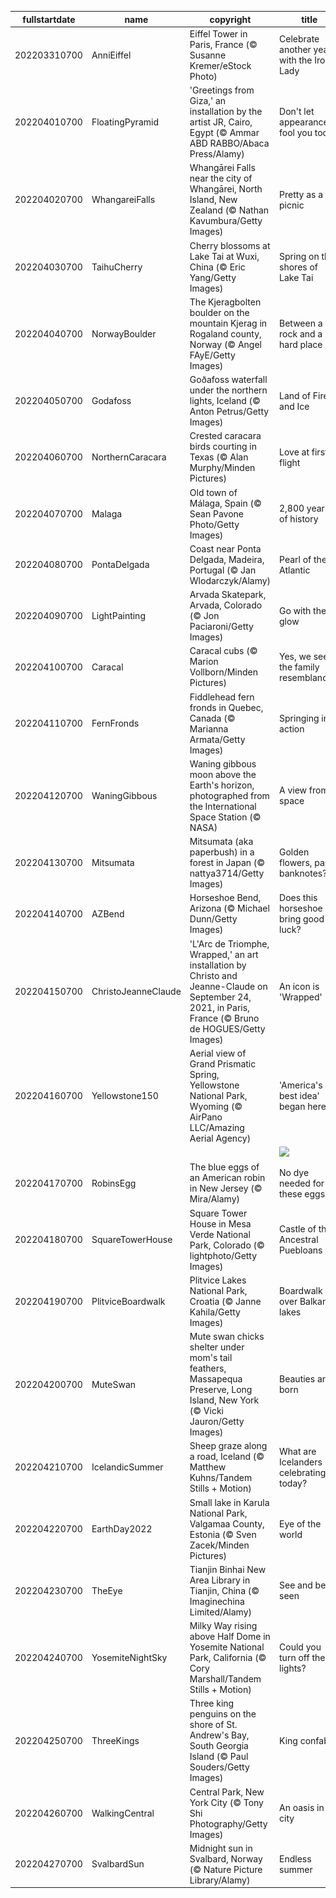 |fullstartdate|name|copyright|title|image|
|--|--|--|--|--|
202203310700|AnniEiffel|Eiffel Tower in Paris, France (© Susanne Kremer/eStock Photo)|Celebrate another year with the Iron Lady|![](/en-US/2022/04/202203310700AnniEiffel.jpg)|
202204010700|FloatingPyramid|'Greetings from Giza,' an installation by the artist JR, Cairo, Egypt (© Ammar ABD RABBO/Abaca Press/Alamy)|Don't let appearances fool you today|![](/en-US/2022/04/202204010700FloatingPyramid.jpg)|
202204020700|WhangareiFalls|Whangārei Falls near the city of Whangārei, North Island, New Zealand (© Nathan Kavumbura/Getty Images)|Pretty as a picnic|![](/en-US/2022/04/202204020700WhangareiFalls.jpg)|
202204030700|TaihuCherry|Cherry blossoms at Lake Tai at Wuxi, China (© Eric Yang/Getty Images)|Spring on the shores of Lake Tai|![](/en-US/2022/04/202204030700TaihuCherry.jpg)|
202204040700|NorwayBoulder|The Kjeragbolten boulder on the mountain Kjerag in Rogaland county, Norway (© Angel FAyE/Getty Images)|Between a rock and a hard place|![](/en-US/2022/04/202204040700NorwayBoulder.jpg)|
202204050700|Godafoss|Goðafoss waterfall under the northern lights, Iceland (© Anton Petrus/Getty Images)|Land of Fire and Ice|![](/en-US/2022/04/202204050700Godafoss.jpg)|
202204060700|NorthernCaracara|Crested caracara birds courting in Texas (© Alan Murphy/Minden Pictures)|Love at first flight|![](/en-US/2022/04/202204060700NorthernCaracara.jpg)|
202204070700|Malaga|Old town of Málaga, Spain (© Sean Pavone Photo/Getty Images)|2,800 years of history|![](/en-US/2022/04/202204070700Malaga.jpg)|
202204080700|PontaDelgada|Coast near Ponta Delgada, Madeira, Portugal (© Jan Wlodarczyk/Alamy)|Pearl of the Atlantic|![](/en-US/2022/04/202204080700PontaDelgada.jpg)|
202204090700|LightPainting|Arvada Skatepark, Arvada, Colorado (© Jon Paciaroni/Getty Images)|Go with the glow|![](/en-US/2022/04/202204090700LightPainting.jpg)|
202204100700|Caracal|Caracal cubs (© Marion Vollborn/Minden Pictures)|Yes, we see the family resemblance...|![](/en-US/2022/04/202204100700Caracal.jpg)|
202204110700|FernFronds|Fiddlehead fern fronds in Quebec, Canada (© Marianna Armata/Getty Images)|Springing into action|![](/en-US/2022/04/202204110700FernFronds.jpg)|
202204120700|WaningGibbous|Waning gibbous moon above the Earth's horizon, photographed from the International Space Station (© NASA)|A view from space|![](/en-US/2022/04/202204120700WaningGibbous.jpg)|
202204130700|Mitsumata|Mitsumata (aka paperbush) in a forest in Japan (© nattya3714/Getty Images)|Golden flowers, paper banknotes?|![](/en-US/2022/04/202204130700Mitsumata.jpg)|
202204140700|AZBend|Horseshoe Bend, Arizona (© Michael Dunn/Getty Images)|Does this horseshoe bring good luck?|![](/en-US/2022/04/202204140700AZBend.jpg)|
202204150700|ChristoJeanneClaude|'L'Arc de Triomphe, Wrapped,' an art installation by Christo and Jeanne-Claude on September 24, 2021, in Paris, France (© Bruno de HOGUES/Getty Images)|An icon is 'Wrapped'|![](/en-US/2022/04/202204150700ChristoJeanneClaude.jpg)|
202204160700|Yellowstone150|Aerial view of Grand Prismatic Spring, Yellowstone National Park, Wyoming (© AirPano LLC/Amazing Aerial Agency)|'America's best idea' began here|![](/en-US/2022/04/202204160700Yellowstone150.jpg)|
||||![](/en-US/2022/04/.jpg)|
202204170700|RobinsEgg|The blue eggs of an American robin in New Jersey (© Mira/Alamy)|No dye needed for these eggs|![](/en-US/2022/04/202204170700RobinsEgg.jpg)|
202204180700|SquareTowerHouse|Square Tower House in Mesa Verde National Park, Colorado (© lightphoto/Getty Images)|Castle of the Ancestral Puebloans|![](/en-US/2022/04/202204180700SquareTowerHouse.jpg)|
202204190700|PlitviceBoardwalk|Plitvice Lakes National Park, Croatia (© Janne Kahila/Getty Images)|Boardwalk over Balkan lakes|![](/en-US/2022/04/202204190700PlitviceBoardwalk.jpg)|
202204200700|MuteSwan|Mute swan chicks shelter under mom's tail feathers, Massapequa Preserve, Long Island, New York (© Vicki Jauron/Getty Images)|Beauties are born|![](/en-US/2022/04/202204200700MuteSwan.jpg)|
202204210700|IcelandicSummer|Sheep graze along a road, Iceland (© Matthew Kuhns/Tandem Stills + Motion)|What are Icelanders celebrating today?|![](/en-US/2022/04/202204210700IcelandicSummer.jpg)|
202204220700|EarthDay2022|Small lake in Karula National Park, Valgamaa County, Estonia (© Sven Zacek/Minden Pictures)|Eye of the world|![](/en-US/2022/04/202204220700EarthDay2022.jpg)|
202204230700|TheEye|Tianjin Binhai New Area Library in Tianjin, China (© Imaginechina Limited/Alamy)|See and be seen|![](/en-US/2022/04/202204230700TheEye.jpg)|
202204240700|YosemiteNightSky|Milky Way rising above Half Dome in Yosemite National Park, California (© Cory Marshall/Tandem Stills + Motion)|Could you turn off the lights?|![](/en-US/2022/04/202204240700YosemiteNightSky.jpg)|
202204250700|ThreeKings|Three king penguins on the shore of St. Andrew's Bay, South Georgia Island (© Paul Souders/Getty Images)|King confab|![](/en-US/2022/04/202204250700ThreeKings.jpg)|
202204260700|WalkingCentral|Central Park, New York City (© Tony Shi Photography/Getty Images)|An oasis in the city|![](/en-US/2022/04/202204260700WalkingCentral.jpg)|
202204270700|SvalbardSun|Midnight sun in Svalbard, Norway (© Nature Picture Library/Alamy)|Endless summer|![](/en-US/2022/04/202204270700SvalbardSun.jpg)|
